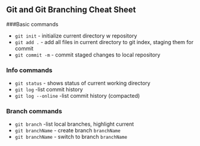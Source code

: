 ## Git and Git Branching Cheat Sheet

###Basic commands
* `git init` - initialize current directory w repository
* `git add .` - add all files in current directory to git index, staging them for commit
* `git commit -m` - commit staged changes to local repository

### Info commands
* `git status` - shows status of current working directory
* `git log` -list commit history
* `git log --online` -list commit history (compacted)

### Branch commands
* `git branch` -list local branches, highlight current
* `git branchName` - create branch `branchName`
* `git branchName` - switch to branch `branchName`
